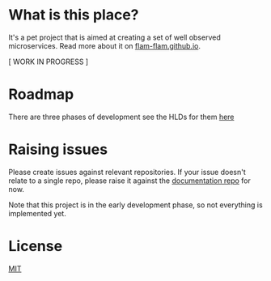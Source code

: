# What is this place?

It's a pet project that is aimed at creating a set of well observed microservices.
Read more about it on [flam-flam.github.io](flam-flam.github.io).

[ WORK IN PROGRESS ]

# Roadmap

There are three phases of development see the HLDs for them [here](https://flam-flam.github.io/development/hld)

# Raising issues

Please create issues against relevant repositories.
If your issue doesn't relate to a single repo, please raise it against the [documentation repo](https://github.com/flam-flam/flam-flam.github.io) for now.

Note that this project is in the early development phase, so not everything is implemented yet.

# License

[MIT](https://choosealicense.com/licenses/mit/)
